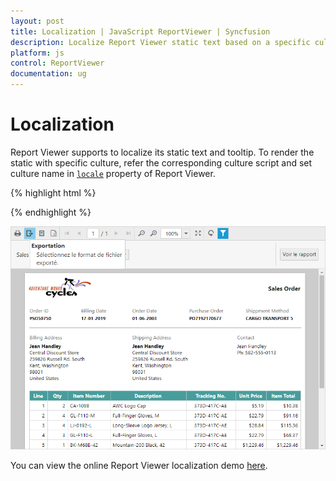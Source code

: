 ```yaml
---
layout: post
title: Localization | JavaScript ReportViewer | Syncfusion
description: Localize Report Viewer static text based on a specific culture.
platform: js
control: ReportViewer
documentation: ug
---
```


# Localization

Report Viewer supports to localize its static text and tooltip. To render the static with specific culture, refer the corresponding culture script and set culture name in [`locale`](../api/ejreportviewer#members:locale) property of Report Viewer.

{% highlight html %}

<head>
    <link href="http://cdn.syncfusion.com/{{ site.releaseversion }}/js/web/flat-azure/ej.web.all.min.css" rel="stylesheet" />
    <script src="http://code.jquery.com/jquery-1.10.2.min.js" type="text/javascript"></script>
    <script src="http://cdnjs.cloudflare.com/ajax/libs/jquery-easing/1.3/jquery.easing.min.js" type="text/javascript"></script>
    <script src="http://cdn.syncfusion.com/{{ site.releaseversion }}/js/web/ej.web.all.min.js" type="text/javascript"></script>
    <script src="Scripts/l10n/ej.localetexts.fr-FR.min.js"></script>
    <script src="Scripts/i18n/ej.culture.fr-FR.min.js"></script>
</head>
<body style="overflow: hidden; position: static; height: 100%; width: 100%;">
    <div id="container" style="position: absolute; height: 100%; width: 100%;"></div>
    <script type="text/javascript">
        $(function () {
            $("#container").ejReportViewer(
                {
                    reportServiceUrl: '/api/ReportsApi',
                    processingMode: ej.ReportViewer.ProcessingMode.Remote,
                    reportPath: '~/App_Data/Sales Order Detail.rdl',
                    //Render Report Viewer in French locale
                    locale: "fr-FR"
                });
        });
    </script>
</body>

{% endhighlight %}

![Renders Report Viewer in French localization](Localization_images\report-viewer-localization.png)

You can view the online Report Viewer localization demo [here](https://js.syncfusion.com/demos/web/#!/bootstrap/reportviewer/localization).

